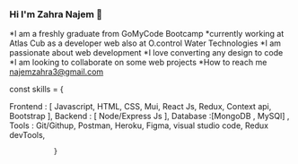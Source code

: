 ### Hi I'm Zahra Najem 👋



*I am a freshly graduate from GoMyCode Bootcamp
*currently working at Atlas Cub as a developer web also at O.control Water Technologies
*I am passionate about web development
*I love converting any design to code 
*I am looking to collaborate on some web projects 
*How to reach me najemzahra3@gmail.com  









const skills = {

  Frontend : [ Javascript, HTML, CSS, Mui, React Js, Redux, Context api, Bootstrap ],
  Backend : [ Node/Express Js ],
  Database :[MongoDB , MySQl] ,
  Tools : Git/Githup, Postman, Heroku, Figma, visual studio code, Redux devTools, 
    
               }




